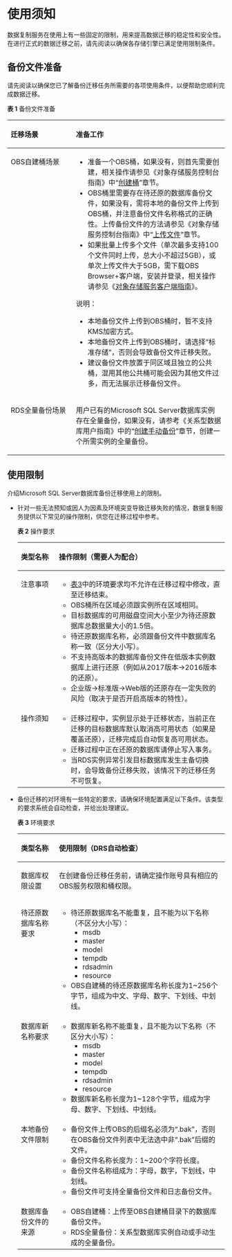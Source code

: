 # 使用须知<a name="drs_offline_migration"></a>

数据复制服务在使用上有一些固定的限制，用来提高数据迁移的稳定性和安全性。在进行正式的数据迁移之前，请先阅读以确保各存储引擎已满足使用限制条件。

## 备份文件准备<a name="section137351821175111"></a>

请先阅读以确保您已了解备份迁移任务所需要的各项使用条件，以便帮助您顺利完成数据迁移。

**表 1**  备份文件准备

<a name="table13214210113816"></a>
<table><thead align="left"><tr id="row17214141043815"><th class="cellrowborder" valign="top" width="30%" id="mcps1.2.3.1.1"><p id="p421441018389"><a name="p421441018389"></a><a name="p421441018389"></a><strong id="b42771438103818"><a name="b42771438103818"></a><a name="b42771438103818"></a>迁移场景</strong></p>
</th>
<th class="cellrowborder" valign="top" width="70%" id="mcps1.2.3.1.2"><p id="p421491011383"><a name="p421491011383"></a><a name="p421491011383"></a><strong id="b1329314385380"><a name="b1329314385380"></a><a name="b1329314385380"></a>准备工作</strong></p>
</th>
</tr>
</thead>
<tbody><tr id="row13214191011387"><td class="cellrowborder" valign="top" width="30%" headers="mcps1.2.3.1.1 "><p id="p1821441011382"><a name="p1821441011382"></a><a name="p1821441011382"></a>OBS自建桶场景</p>
</td>
<td class="cellrowborder" valign="top" width="70%" headers="mcps1.2.3.1.2 "><a name="ul6889329173835"></a><a name="ul6889329173835"></a><ul id="ul6889329173835"><li>准备一个OBS桶，如果没有，则首先需要创建，相关操作请参见《对象存储服务控制台指南》中“<a href="https://support.huaweicloud.com/usermanual-obs/obs_03_0306.html" target="_blank" rel="noopener noreferrer">创建桶</a>”章节。</li><li>OBS桶里需要存在待还原的数据库备份文件，如果没有，需将本地的备份文件上传到OBS桶，并注意备份文件名称格式的正确性。上传备份文件的方法请参见《对象存储服务控制台指南》中“<a href="https://support.huaweicloud.com/usermanual-obs/obs_03_0307.html" target="_blank" rel="noopener noreferrer">上传文件</a>”章节。</li><li>如果批量上传多个文件（单次最多支持100个文件同时上传，总大小不超过5GB），或单次上传文件大于5GB，需下载OBS Browser+客户端，安装并登录，相关操作请参见《<a href="https://support.huaweicloud.com/browsertg-obs/obs_03_1000.html" target="_blank" rel="noopener noreferrer">对象存储服务客户端指南</a>》。</li></ul>
<div class="note" id="note17919328112714"><a name="note17919328112714"></a><a name="note17919328112714"></a><span class="notetitle"> 说明： </span><div class="notebody"><a name="ul5919628102716"></a><a name="ul5919628102716"></a><ul id="ul5919628102716"><li>本地备份文件上传到OBS桶时，暂不支持KMS加密方式。</li><li>本地备份文件上传到OBS桶时，请选择“标准存储”，否则会导致备份文件迁移失败。</li><li>建议备份文件放置于同区域且独立的公共桶，混用其他公共桶可能会因为其他文件过多，而无法展示迁移备份文件。</li></ul>
</div></div>
</td>
</tr>
<tr id="row221471033813"><td class="cellrowborder" valign="top" width="30%" headers="mcps1.2.3.1.1 "><p id="p162141103385"><a name="p162141103385"></a><a name="p162141103385"></a>RDS全量备份场景</p>
</td>
<td class="cellrowborder" valign="top" width="70%" headers="mcps1.2.3.1.2 "><p id="p863264774015"><a name="p863264774015"></a><a name="p863264774015"></a>用户已有的Microsoft SQL Server数据库实例存在全量备份，如果没有，请参考《关系型数据库用户指南》中的“<a href="https://support.huaweicloud.com/usermanual-rds/rds_11_0010.html" target="_blank" rel="noopener noreferrer">创建手动备份</a>”章节，创建一个所需实例的全量备份。</p>
</td>
</tr>
</tbody>
</table>

## 使用限制<a name="section143192522617"></a>

介绍Microsoft SQL Server数据库备份迁移使用上的限制。

-   针对一些无法预知或因人为因素及环境突变导致迁移失败的情况，数据复制服务提供以下常见的操作限制，供您在迁移过程中参考。

    **表 2**  操作要求

    <a name="table635193319310"></a>
    <table><thead align="left"><tr id="row93512332311"><th class="cellrowborder" valign="top" width="18.32%" id="mcps1.2.3.1.1"><p id="p11351833835"><a name="p11351833835"></a><a name="p11351833835"></a><strong id="b93511033834"><a name="b93511033834"></a><a name="b93511033834"></a>类型名称</strong></p>
    </th>
    <th class="cellrowborder" valign="top" width="81.67999999999999%" id="mcps1.2.3.1.2"><p id="p9351233539"><a name="p9351233539"></a><a name="p9351233539"></a><strong id="b53515331031"><a name="b53515331031"></a><a name="b53515331031"></a>操作限制</strong>（需要人为配合）</p>
    </th>
    </tr>
    </thead>
    <tbody><tr id="row2426155314372"><td class="cellrowborder" valign="top" width="18.32%" headers="mcps1.2.3.1.1 "><p id="p20426195373718"><a name="p20426195373718"></a><a name="p20426195373718"></a>注意事项</p>
    </td>
    <td class="cellrowborder" valign="top" width="81.67999999999999%" headers="mcps1.2.3.1.2 "><a name="ul18851453205117"></a><a name="ul18851453205117"></a><ul id="ul18851453205117"><li><a href="#table14354185617365">表3</a>中的环境要求均不允许在迁移过程中修改，直至迁移结束。</li><li>OBS桶所在区域必须跟实例所在区域相同。</li><li>目标数据库的可用磁盘空间大小至少为待还原数据库总数据量大小的1.5倍。</li><li>待还原数据库名称，必须跟备份文件中数据库名称一致（区分大小写）。</li><li>不支持高版本的数据库备份文件在低版本实例数据库上进行还原（例如从2017版本-&gt;2016版本的还原）。</li><li>企业版-&gt;标准版-&gt;Web版的还原存在一定失败的风险（取决于是否开启高版本的特性）。</li></ul>
    </td>
    </tr>
    <tr id="row183512331137"><td class="cellrowborder" valign="top" width="18.32%" headers="mcps1.2.3.1.1 "><p id="p1135173316316"><a name="p1135173316316"></a><a name="p1135173316316"></a>操作须知</p>
    </td>
    <td class="cellrowborder" valign="top" width="81.67999999999999%" headers="mcps1.2.3.1.2 "><a name="ul1220915645410"></a><a name="ul1220915645410"></a><ul id="ul1220915645410"><li>迁移过程中，实例显示处于迁移状态，当前正在迁移的目标数据库默认取消高可用状态（如果是覆盖还原），迁移完成后自动恢复高可用状态。</li><li>迁移过程中正在还原的数据库请停止写入事务。</li><li>当RDS实例异常引发目标数据库发生主备切换时，会导致备份迁移失败，该情况下的迁移任务不可恢复。</li></ul>
    </td>
    </tr>
    </tbody>
    </table>

-   备份迁移的对环境有一些特定的要求，请确保环境配置满足以下条件。该类型的要求系统会自动检查，并给出处理建议。

    **表 3**  环境要求

    <a name="table14354185617365"></a>
    <table><thead align="left"><tr id="row1835475617361"><th class="cellrowborder" valign="top" width="18.32%" id="mcps1.2.3.1.1"><p id="p203548561368"><a name="p203548561368"></a><a name="p203548561368"></a><strong id="b1354175683612"><a name="b1354175683612"></a><a name="b1354175683612"></a>类型名称</strong></p>
    </th>
    <th class="cellrowborder" valign="top" width="81.67999999999999%" id="mcps1.2.3.1.2"><p id="p13354125633613"><a name="p13354125633613"></a><a name="p13354125633613"></a><strong id="b4537836426"><a name="b4537836426"></a><a name="b4537836426"></a>使用限制</strong>（DRS自动检查）</p>
    </th>
    </tr>
    </thead>
    <tbody><tr id="row135415610367"><td class="cellrowborder" valign="top" width="18.32%" headers="mcps1.2.3.1.1 "><p id="p14354205683618"><a name="p14354205683618"></a><a name="p14354205683618"></a>数据库权限设置</p>
    </td>
    <td class="cellrowborder" valign="top" width="81.67999999999999%" headers="mcps1.2.3.1.2 "><p id="p6522187125214"><a name="p6522187125214"></a><a name="p6522187125214"></a>在创建备份迁移任务前，请确定操作账号具有相应的OBS服务权限和桶权限。</p>
    </td>
    </tr>
    <tr id="row103558568366"><td class="cellrowborder" valign="top" width="18.32%" headers="mcps1.2.3.1.1 "><p id="p746710443524"><a name="p746710443524"></a><a name="p746710443524"></a>待还原数据库名称要求</p>
    </td>
    <td class="cellrowborder" valign="top" width="81.67999999999999%" headers="mcps1.2.3.1.2 "><a name="ul1846711446524"></a><a name="ul1846711446524"></a><ul id="ul1846711446524"><li>待还原数据库名不能重复，且不能为以下名称（不区分大小写）：<a name="ul1446711440527"></a><a name="ul1446711440527"></a><ul id="ul1446711440527"><li>msdb</li><li>master</li><li>model</li><li>tempdb</li><li>rdsadmin</li><li>resource</li></ul>
    </li><li>OBS自建桶的待还原数据库名称长度为1~256个字节，组成为中文、字母、数字、下划线、中划线。</li></ul>
    </td>
    </tr>
    <tr id="row162713451370"><td class="cellrowborder" valign="top" width="18.32%" headers="mcps1.2.3.1.1 "><p id="p92816451871"><a name="p92816451871"></a><a name="p92816451871"></a>数据库新名称要求</p>
    </td>
    <td class="cellrowborder" valign="top" width="81.67999999999999%" headers="mcps1.2.3.1.2 "><a name="ul11181817191019"></a><a name="ul11181817191019"></a><ul id="ul11181817191019"><li>数据库新名称不能重复，且不能为以下名称（不区分大小写）：<a name="ul2425152411018"></a><a name="ul2425152411018"></a><ul id="ul2425152411018"><li>msdb</li><li>master</li><li>model</li><li>tempdb</li><li>rdsadmin</li><li>resource</li></ul>
    </li><li>数据库新名称长度为1~128个字节，组成为字母、数字、下划线、中划线。</li></ul>
    </td>
    </tr>
    <tr id="row16355185612365"><td class="cellrowborder" valign="top" width="18.32%" headers="mcps1.2.3.1.1 "><p id="p13468244135211"><a name="p13468244135211"></a><a name="p13468244135211"></a>本地备份文件限制</p>
    </td>
    <td class="cellrowborder" valign="top" width="81.67999999999999%" headers="mcps1.2.3.1.2 "><a name="ul5468544115216"></a><a name="ul5468544115216"></a><ul id="ul5468544115216"><li>备份文件上传OBS的后缀名必须为<span class="uicontrol" id="uicontrol1746812445527"><a name="uicontrol1746812445527"></a><a name="uicontrol1746812445527"></a>“.bak”</span>，否则在OBS备份文件列表中无法选中非“.bak”后缀的文件。</li><li>备份文件名称长度为：1~200个字符长度。</li><li>备份文件名称组成为：字母，数字，下划线，中划线。</li><li>备份文件可支持全量备份文件和日志备份文件。</li></ul>
    </td>
    </tr>
    <tr id="row4355356133613"><td class="cellrowborder" valign="top" width="18.32%" headers="mcps1.2.3.1.1 "><p id="p13468204465212"><a name="p13468204465212"></a><a name="p13468204465212"></a>数据库备份文件的来源</p>
    </td>
    <td class="cellrowborder" valign="top" width="81.67999999999999%" headers="mcps1.2.3.1.2 "><a name="ul19468544105212"></a><a name="ul19468544105212"></a><ul id="ul19468544105212"><li>OBS自建桶：上传至OBS自建桶目录下的数据库备份文件。</li><li>RDS全量备份：关系型数据库实例自动或手动生成的全量备份。</li></ul>
    </td>
    </tr>
    </tbody>
    </table>



